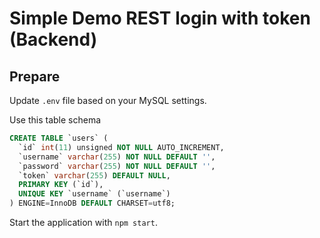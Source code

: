 # Simple Demo REST login with token (Backend)

## Prepare

Update `.env` file based on your MySQL settings.

Use this table schema

```sql
CREATE TABLE `users` (
  `id` int(11) unsigned NOT NULL AUTO_INCREMENT,
  `username` varchar(255) NOT NULL DEFAULT '',
  `password` varchar(255) NOT NULL DEFAULT '',
  `token` varchar(255) DEFAULT NULL,
  PRIMARY KEY (`id`),
  UNIQUE KEY `username` (`username`)
) ENGINE=InnoDB DEFAULT CHARSET=utf8;
```

Start the application with `npm start`.
